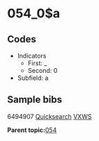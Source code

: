 # 054\_0$a

## Codes

-   Indicators
    -   First: \_
    -   Second: 0
-   Subfield: a

## Sample bibs

6494907 [Quicksearch](https://search.library.yale.edu/catalog/6494907) [VXWS](http://prodorbis.library.yale.edu:7014/vxws/GetHoldingsService?bibId=6494907)

**Parent topic:**[054](../../tags/054/054.md)

